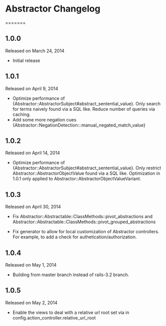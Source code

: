 # Abstractor Changelog

=======

## 1.0.0

Released on March 24, 2014

* Initial release

## 1.0.1

Released on April 9, 2014

* Optimize performance of {Abstractor::AbstractorSubject#abstract\_sentential_value}.
  Only search for terms naively found via a SQL like.
  Reduce number of queries via caching.
* Add some more negation cues {Abstractor::NegationDetection:::manual\_negated\_match_value}

## 1.0.2

Released on April 14, 2014

* Optimize performance of {Abstractor::AbstractorSubject#abstract\_sentential_value}.
  Only restrict Abstractor::AbstractorObjectValue found via a SQL like.  Optimization
  in 1.0.1 only applied to Abstractor::AbstractorObjectValueVariant.

## 1.0.3

Released on April 30, 2014

* Fix Abstractor::Abstractable::ClassMethods::pivot_abstractions
and Abstractor::Abstractable::ClassMethods::pivot\_grouped_abstractions

* Fix generator to allow for local customization of Abstractor
controllers.  For example, to add a check for authetication/authorization.

## 1.0.4

Released on May 1, 2014

* Building from master branch instead of rails-3.2 branch.

## 1.0.5

Released on May 2, 2014

*  Enable the views to deal with a
relative url root set via in
config.action\_controller.relative\_url\_root